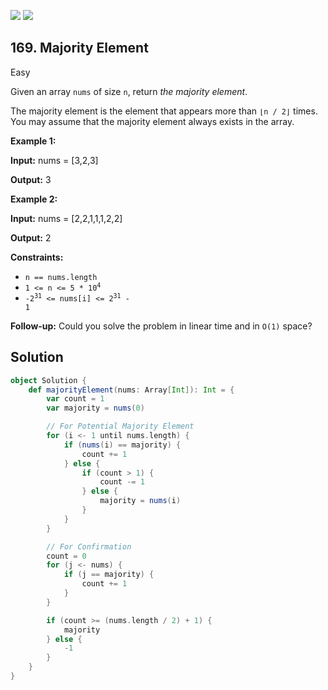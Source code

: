 [![](https://img.shields.io/github/stars/javadev/LeetCode-in-All?label=Stars&style=flat-square)](https://github.com/javadev/LeetCode-in-All)
[![](https://img.shields.io/github/forks/javadev/LeetCode-in-All?label=Fork%20me%20on%20GitHub%20&style=flat-square)](https://github.com/javadev/LeetCode-in-All/fork)

## 169\. Majority Element

Easy

Given an array `nums` of size `n`, return _the majority element_.

The majority element is the element that appears more than `⌊n / 2⌋` times. You may assume that the majority element always exists in the array.

**Example 1:**

**Input:** nums = [3,2,3]

**Output:** 3 

**Example 2:**

**Input:** nums = [2,2,1,1,1,2,2]

**Output:** 2 

**Constraints:**

*   `n == nums.length`
*   <code>1 <= n <= 5 * 10<sup>4</sup></code>
*   <code>-2<sup>31</sup> <= nums[i] <= 2<sup>31</sup> - 1</code>

**Follow-up:** Could you solve the problem in linear time and in `O(1)` space?

## Solution

```scala
object Solution {
    def majorityElement(nums: Array[Int]): Int = {
        var count = 1
        var majority = nums(0)

        // For Potential Majority Element
        for (i <- 1 until nums.length) {
            if (nums(i) == majority) {
                count += 1
            } else {
                if (count > 1) {
                    count -= 1
                } else {
                    majority = nums(i)
                }
            }
        }

        // For Confirmation
        count = 0
        for (j <- nums) {
            if (j == majority) {
                count += 1
            }
        }

        if (count >= (nums.length / 2) + 1) {
            majority
        } else {
            -1
        }
    }
}
```
